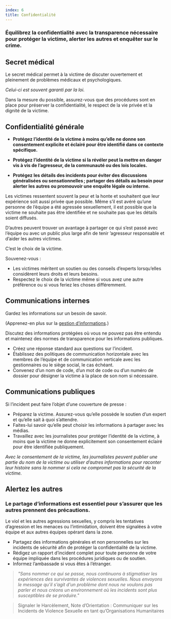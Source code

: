 ```yaml
---
index: 6
title: Confidentialité
---
```

### Équilibrez la confidentialité avec la transparence nécessaire pour protéger la victime, alerter les autres et enquêter sur le crime.

## Secret médical

Le secret médical permet à la victime de discuter ouvertement et pleinement de problèmes médicaux et psychologiques.

*Celui-ci est souvent garanti par la loi.*


Dans la mesure du possible, assurez-vous que des procédures sont en place pour préserver
la confidentialité, le respect de la vie privée et la dignité de la victime.

## Confidentialité générale

* **Protégez l’identité de la victime à moins qu’elle ne donne son consentement explicite et éclairé pour être identifié dans ce contexte spécifique.**

* **Protégez l’identité de la victime si la révéler peut la mettre en danger vis à vis de l’agresseur, de la communauté ou des lois locales.**

* **Protégez les détails des incidents pour éviter des discussions généralisées ou sensationnelles ; partager des détails au besoin pour alerter les autres ou promouvoir une enquête légale ou interne.**

Les victimes ressentent souvent la peur et la honte et souhaitent que leur expérience soit aussi privée que possible. Même s’il est avéré qu’une personne de l’équipe a été agressée sexuellement, il est possible que la victime ne souhaite pas être identifiée et ne souhaite pas que les détails soient diffusés.

D’autres peuvent trouver un avantage à partager ce qui s’est passé avec l’équipe ou avec un public plus large afin de tenir ’agresseur responsable et d’aider les autres victimes.

C’est le choix de la victime.

Souvenez-vous :

*   Les victimes méritent un soutien ou des conseils d’experts lorsqu’elles considèrent leurs droits et leurs besoins.
*   Respectez le choix de la victime même si vous avez une autre préférence ou si vous feriez les choses différemment.

## Communications internes

Gardez les informations sur un besoin de savoir.

(Apprenez-en plus sur la [gestion d’informations](umbrella://information/managing-information).)

Discutez des informations protégées où vous ne pouvez pas être entendu et maintenez des normes de transparence pour les informations publiques.

*   Créez une réponse standard aux questions sur l’incident.
*   Établissez des politiques de communication horizontale avec les membres de l’équipe et de communication verticale avec les gestionnaires ou le siège social, le cas échéant.
*   Convenez d’un nom de code, d’un mot de code ou d’un numéro de dossier pour désigner la victime à la place de son nom si nécessaire.

## Communications publiques

Si l’incident peut faire l’objet d’une couverture de presse :

*   Préparez la victime. Assurez-vous qu’elle possède le soutien d’un expert et qu’elle sait à quoi s’attendre.
*   Faites-lui savoir qu’elle peut choisir les informations à partager avec les médias.
*  Travaillez avec les journalistes pour protéger l’identité de la victime, à moins que la victime ne donne explicitement son consentement éclairé pour être identifiée publiquement.

*Avec le consentement de la victime, les journalistes peuvent publier une partie du nom de la victime ou utiliser d’autres informations pour raconter leur histoire sans la nommer si cela ne compromet pas la sécurité de la victime.*

## Alertez les autres

### Le partage d’informations est essentiel pour s’assurer que les autres prennent des précautions.

Le viol et les autres agressions sexuelles, y compris les tentatives d’agression et les menaces ou l’intimidation, doivent être signalées à votre équipe et aux autres équipes opérant dans la zone.

*   Partagez des informations générales et non personnelles sur les incidents de sécurité afin de protéger la confidentialité de la victime.
*   Rédigez un rapport d’incident complet pour toute personne de votre équipe impliquée dans les procédures
juridiques ou de soutien.
*   Informez l’ambassade si vous êtes à l’étranger.

> *"Sans nommer ce qui se passe, nous continuons à stigmatiser
les expériences des survivantes de violences sexuelles. Nous envoyons le message qu’il s’agit d’un problème dont nous ne voulons pas
parler et nous créons un environnement où les incidents sont plus susceptibles de se produire."*

> Signaler le Harcèlement, Note d’Orientation : Communiquer sur les Incidents de Violence Sexuelle en tant qu’Organisations Humanitaires